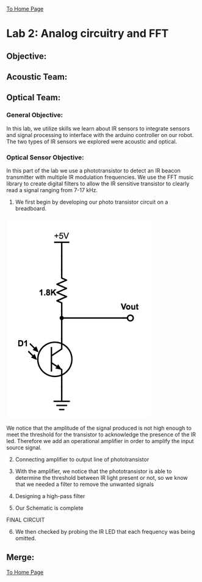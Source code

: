 [To Home Page](./index.md)

# Lab 2: Analog circuitry and FFT

## Objective: 

## Acoustic Team:

## Optical Team:
### General Objective: 
In this lab, we utilize skills we learn about IR sensors to integrate sensors and signal processing to interface with the arduino controller on our robot. The two types of IR sensors we explored were acoustic and optical. 
### Optical Sensor Objective: 
In this part of the lab we use a phototransistor to detect an IR beacon transmitter with multiple IR modulation frequencies. We use the FFT music library to create digital filters to allow the IR sensitive transistor to clearly read a signal ranging from 7-17 kHz. 

1) We first begin by developing our photo transistor circuit on a breadboard.

![](./images/Lab2/1.png)

We notice that the amplitude of the signal produced is not high enough to meet the threshold for the transistor to acknowledge the presence of the IR led. Therefore we add an operational amplifier in order to amplify the input source signal.

2) Connecting amplifier to output line of phototransistor 




3) With the amplifier, we notice that the phototransistor is able to determine the threshold between IR light present or not, so we know that we needed a filter to remove the unwanted signals 

4) Designing a high-pass filter 



5) Our Schematic is complete

FINAL CIRCUIT

6) We then checked by probing the IR LED that each frequency was being omitted.




## Merge:


[To Home Page](./index.md)
